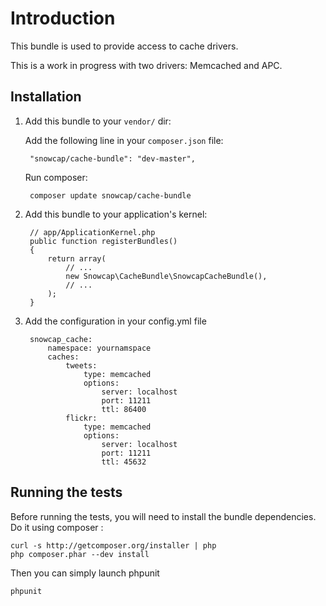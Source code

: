 Introduction
============

This bundle is used to provide access to cache drivers.

This is a work in progress with two drivers: Memcached and APC.

Installation
------------

1. Add this bundle to your ``vendor/`` dir:

    Add the following line in your ``composer.json`` file:

        "snowcap/cache-bundle": "dev-master",

    Run composer:

        composer update snowcap/cache-bundle

2. Add this bundle to your application's kernel:

        // app/ApplicationKernel.php
        public function registerBundles()
        {
            return array(
                // ...
                new Snowcap\CacheBundle\SnowcapCacheBundle(),
                // ...
            );
        }

3. Add the configuration in your config.yml file

        snowcap_cache:
            namespace: yournamspace
            caches:
                tweets:
                    type: memcached
                    options:
                        server: localhost
                        port: 11211
                        ttl: 86400
                flickr:
                    type: memcached
                    options:
                        server: localhost
                        port: 11211
                        ttl: 45632

Running the tests
-----------------

Before running the tests, you will need to install the bundle dependencies. Do it using composer :

    curl -s http://getcomposer.org/installer | php
    php composer.phar --dev install

Then you can simply launch phpunit

    phpunit
